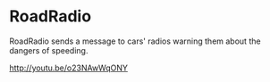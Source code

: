 # RoadRadio

RoadRadio sends a message to cars' radios warning them about the dangers of speeding. 

http://youtu.be/o23NAwWqONY

